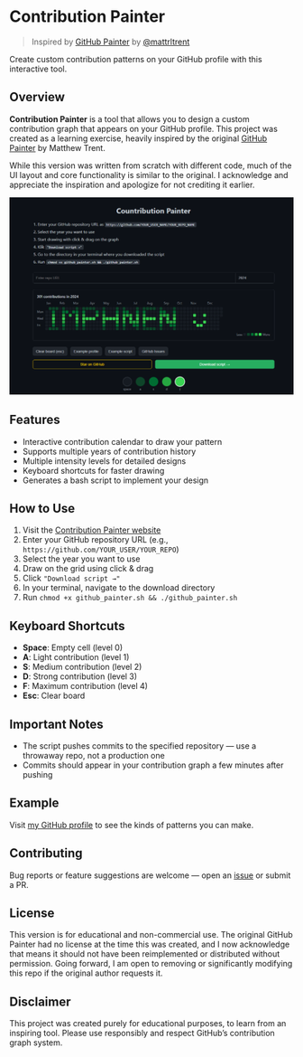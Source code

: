 # Contribution Painter

> Inspired by [GitHub Painter](https://github.com/mattrltrent/github-painter) by [@mattrltrent](https://github.com/mattrltrent)

Create custom contribution patterns on your GitHub profile with this interactive tool.

## Overview

**Contribution Painter** is a tool that allows you to design a custom contribution graph that appears on your GitHub profile. This project was created as a learning exercise, heavily inspired by the original [GitHub Painter](https://github.com/mattrltrent/github-painter) by Matthew Trent.

While this version was written from scratch with different code, much of the UI layout and core functionality is similar to the original. I acknowledge and appreciate the inspiration and apologize for not crediting it earlier.

![Contribution Painter](https://github.com/YunggiAlyana/Contribution-painter/raw/main/preview.png)

## Features

* Interactive contribution calendar to draw your pattern
* Supports multiple years of contribution history
* Multiple intensity levels for detailed designs
* Keyboard shortcuts for faster drawing
* Generates a bash script to implement your design

## How to Use

1. Visit the [Contribution Painter website](https://yunggialyana.github.io/Contribution-painter)
2. Enter your GitHub repository URL (e.g., `https://github.com/YOUR_USER/YOUR_REPO`)
3. Select the year you want to use
4. Draw on the grid using click & drag
5. Click `"Download script →"`
6. In your terminal, navigate to the download directory
7. Run `chmod +x github_painter.sh && ./github_painter.sh`

## Keyboard Shortcuts

* **Space**: Empty cell (level 0)
* **A**: Light contribution (level 1)
* **S**: Medium contribution (level 2)
* **D**: Strong contribution (level 3)
* **F**: Maximum contribution (level 4)
* **Esc**: Clear board

## Important Notes

* The script pushes commits to the specified repository — use a throwaway repo, not a production one
* Commits should appear in your contribution graph a few minutes after pushing

## Example

Visit [my GitHub profile](https://github.com/YunggiAlyana) to see the kinds of patterns you can make.

## Contributing

Bug reports or feature suggestions are welcome — open an [issue](https://github.com/YunggiAlyana/Contribution-painter/issues) or submit a PR.

## License

This version is for educational and non-commercial use. The original GitHub Painter had no license at the time this was created, and I now acknowledge that means it should not have been reimplemented or distributed without permission. Going forward, I am open to removing or significantly modifying this repo if the original author requests it.

## Disclaimer

This project was created purely for educational purposes, to learn from an inspiring tool. Please use responsibly and respect GitHub’s contribution graph system.
